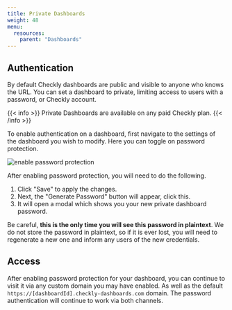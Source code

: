 ```yaml
---
title: Private Dashboards
weight: 48
menu:
  resources:
    parent: "Dashboards"
---
```


## Authentication

By default Checkly dashboards are public and visible to anyone who knows the URL. You can set a dashboard to private, limiting access to users with a password, or Checkly account.

{{< info >}}
Private Dashboards are available on any paid Checkly plan.
{{< /info >}}

To enable authentication on a dashboard, first navigate to the settings of the dashboard you wish to modify. Here you can toggle on password protection.

![enable password protection](/docs/images/dashboards-v2/private_settings-1.png)

After enabling password protection, you will need to do the following.

1. Click "Save" to apply the changes.
2. Next, the "Generate Password" button will appear, click this.
3. It will open a modal which shows you your new private dashboard password.

Be careful, **this is the only time you will see this password in plaintext**. We do not store the password in plaintext, so if it is ever lost, you will need to regenerate a new one and inform any users of the new credentials.

## Access

After enabling password protection for your dashboard, you can continue to visit it via any custom domain you may have enabled. As well as the default `https://[dashboardId].checkly-dashboards.com` domain. The password authentication will continue to work via both channels. 
